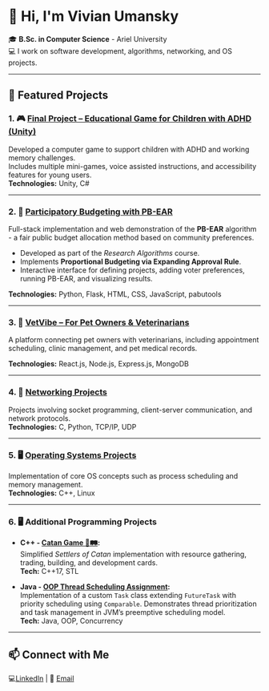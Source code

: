 # 👋 Hi, I'm Vivian Umansky

🎓 **B.Sc. in Computer Science** - Ariel University  
💻 I work on software development, algorithms, networking, and OS projects.

---

## 🚀 Featured Projects

### 1. 🎮 [Final Project – Educational Game for Children with ADHD (Unity)](https://github.com/TwoBitCode/Stellar_Mind)
Developed a computer game to support children with ADHD and working memory challenges.  
Includes multiple mini-games, voice assisted instructions, and accessibility features for young users.  
**Technologies:** Unity, C#

---

### 2. 🧠 [Participatory Budgeting with PB-EAR](https://github.com/vivianu2001/pb-ear-flask-site)
Full-stack implementation and web demonstration of the **PB-EAR** algorithm - 
a fair public budget allocation method based on community preferences.

- Developed as part of the *Research Algorithms* course.  
- Implements **Proportional Budgeting via Expanding Approval Rule**.  
- Interactive interface for defining projects, adding voter preferences, running PB-EAR, and visualizing results.

**Technologies:** Python, Flask, HTML, CSS, JavaScript, pabutools

---

### 3. 🐾 [VetVibe – For Pet Owners & Veterinarians](https://github.com/VetVibe/ProjectMain)
A platform connecting pet owners with veterinarians, including appointment scheduling, clinic management, and pet medical records.

**Technologies:** React.js, Node.js, Express.js, MongoDB

---

### 4. 📡 [Networking Projects](https://github.com/vivianu2001/network_project)
Projects involving socket programming, client-server communication, and network protocols.  
**Technologies:** C, Python, TCP/IP, UDP

---

### 5. 🖥️ [Operating Systems Projects](https://github.com/Eladi24/OS_2024-FINAL_PROJECT_MST)
Implementation of core OS concepts such as process scheduling and memory management.  
**Technologies:** C++, Linux

---

### 6. 🖥️ Additional Programming Projects

- **C++ - [Catan Game 🎲🛤️](https://github.com/vivianu2001/CATAN_GAME):**  
  Simplified *Settlers of Catan* implementation with resource gathering, trading, building, and development cards.  
  **Tech:** C++17, STL

- **Java - [OOP Thread Scheduling Assignment](https://github.com/vivianu2001/OOP.ASSIGNMENT2_PART_2):**  
  Implementation of a custom `Task` class extending `FutureTask` with priority scheduling using `Comparable`. Demonstrates thread prioritization and task management in JVM’s preemptive scheduling model.  
  **Tech:** Java, OOP, Concurrency


---

## 📫 Connect with Me
 💻[LinkedIn](https://www.linkedin.com/in/vivian-umansky) | 📧 [Email](mailto:umanskyvivian@gmail.com)
